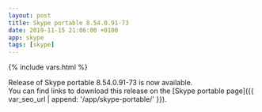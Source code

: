 ```yaml
---
layout: post
title: Skype portable 8.54.0.91-73
date: 2019-11-15 21:06:00 +0100
app: skype
tags: [skype]
---
```

{% include vars.html %}

Release of Skype portable 8.54.0.91-73 is now available.<br />
You can find links to download this release on the [Skype portable page]({{ var_seo_url | append: '/app/skype-portable/' }}).